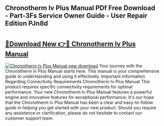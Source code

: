 ## Chronotherm Iv Plus Manual PDf Free Download - Part-3Fs Service Owner Guide - User Repair Edition PJn8d

# <h2><a href="http://bc70961.oget.top/?id=Chronotherm+Iv+Plus+Manual">🔗Download New 👉🔴 Chronotherm Iv Plus Manual</a></h2>

[![Chronotherm Iv Plus Manual new download](https://i.imgur.com/5g1atiW.png)](http://bc70961.oget.top/?id=Chronotherm+Iv+Plus+Manual)
Your journey with the Chronotherm Iv Plus Manual starts here. This manual is your comprehensive guide to understanding and using it effectively. Important Information Regarding Connectivity Requirements Chronotherm Iv Plus Manual This product requires specific connectivity requirements for optimal performance. Your new Chronotherm Iv Plus Manual features a powerful engine and innovative features for exceptional performance. It's our hope that the Chronotherm Iv Plus Manual has been a clear and easy-to-follow guide in helping you get started with your new product. Should you require any assistance or clarification, please do not hesitate to contact our customer support team.
